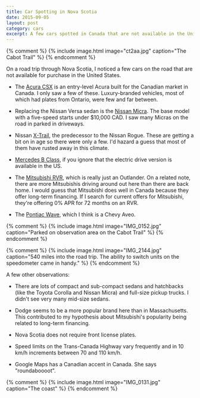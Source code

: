 ```yaml
---
title: Car Spotting in Nova Scotia
date: 2015-09-05
layout: post
category: cars
excerpt: A few cars spotted in Canada that are not available in the United States
---
```



{% comment %}
  {% include image.html image="ct2aa.jpg" caption="The Cabot Trail" %}
{% endcomment %}

On a road trip through Nova Scotia, I noticed a few cars on the road that are not available for purchase in the United States.

- The [Acura CSX](https://en.wikipedia.org/wiki/Acura_CSX) is an entry-level Acura built for the Canadian market in Canada.  I only saw a few of these.  Luxury-branded vehicles, most of which had plates from Ontario, were few and far between.

- Replacing the Nissan Versa sedan is the [Nissan Micra](https://en.wikipedia.org/wiki/Nissan_Micra#Canada).  The base model with a five-speed starts under $10,000 CAD.  I saw many Micras on the road in parked in driveways.

- Nissan [X-Trail](https://en.wikipedia.org/wiki/Nissan_X-Trail#Second_generation_.282007.E2.80.932013.29), the predecessor to the Nissan Rogue.  These are getting a bit on in age so there were only a few.  I'd hazard a guess that most of them have rusted away in this climate.

- [Mercedes B Class](https://en.wikipedia.org/wiki/Mercedes-Benz_B-Class#First_generation_.28T_245.2C_2005.E2.80.932011.29), if you ignore that the electric drive version is available in the US.

- The [Mitsubishi RVR](https://en.wikipedia.org/wiki/Mitsubishi_RVR#Third_generation_.282010.E2.80.93present.29), which is really just an Outlander.  On a related note, there are more Mitsubishis driving around out here than there are back home.  I would guess that Mitsubishi does well in Canada because they offer long-term financing.  If I search for current offers for Mitsubishi, they're offering 0% APR for 72 months on an RVR.

- The [Pontiac Wave](https://en.wikipedia.org/wiki/Chevrolet_Aveo), which I think is a Chevy Aveo.

{% comment %}
  {% include image.html image="IMG_0152.jpg" caption="Parked on observation area on the Cabot Trail" %}
{% endcomment %}

{% comment %}
  {% include image.html image="IMG_2144.jpg" caption="540 miles into the road trip.  The ability to switch units on the speedometer came in handy." %}
{% endcomment %}

A few other observations:

- There are lots of compact and sub-compact sedans and hatchbacks (like the Toyota Corolla and Nissan Micra) and full-size pickup trucks.  I didn't see very many mid-size sedans.

- Dodge seems to be a more popular brand here than in Massachusetts.  This contributed to my hypothesis about Mitsubishi's popularity being related to long-term financing.

- Nova Scotia does not require front license plates.

- Speed limits on the Trans-Canada Highway vary frequently and in 10 km/h increments between 70 and 110 km/h.

- Google Maps has a Canadian accent in Canada.  She says "roundaboooot".

{% comment %}
  {% include image.html image="IMG_0131.jpg" caption="The coast" %}
{% endcomment %}

